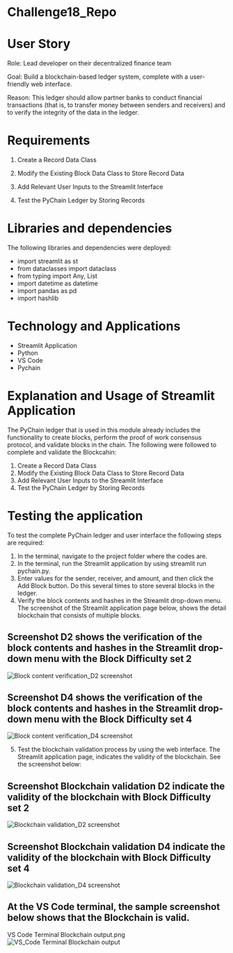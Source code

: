 # Challenge18_Repo


# User Story
Role: Lead developer on their decentralized finance team

Goal: Build a blockchain-based ledger system, complete with a user-friendly web interface. 

Reason: This ledger should allow partner banks to conduct financial transactions (that is, to transfer money between senders and receivers) and to verify the integrity of the data in the ledger.

# Requirements
1. Create a Record Data Class

2. Modify the Existing Block Data Class to Store Record Data

3. Add Relevant User Inputs to the Streamlit Interface

4. Test the PyChain Ledger by Storing Records

# Libraries and dependencies
The following libraries and dependencies were deployed:
- import streamlit as st
- from dataclasses import dataclass
- from typing import Any, List
- import datetime as datetime
- import pandas as pd
- import hashlib

# Technology and Applications
- Streamlit Application
- Python
- VS Code
- Pychain

# Explanation  and Usage of Streamlit Application 

The PyChain ledger that is used in this module already includes the functionality to create blocks, perform the proof of work consensus protocol, and validate blocks in the chain. The following were followed to complete and validate the Blockcahin:
1.	Create a Record Data Class
2.	Modify the Existing Block Data Class to Store Record Data
3.	Add Relevant User Inputs to the Streamlit Interface
4.	Test the PyChain Ledger by Storing Records

# Testing the application

To test the complete PyChain ledger and user interface the following steps are required:
1.	In the terminal, navigate to the project folder where the codes are.
2.	In the terminal, run the Streamlit application by using streamlit run pychain.py.
3.	Enter values for the sender, receiver, and amount, and then click the Add Block button. Do this several times to store several blocks in the ledger.
4.	Verify the block contents and hashes in the Streamlit drop-down menu. 
The screenshot of the Streamlit application page below, shows the detail blockchain that consists of multiple blocks.
## Screenshot D2  shows the verification of the block contents and hashes in the Streamlit drop-down menu with the Block Difficulty set 2
![Block content verification_D2 screenshot](https://user-images.githubusercontent.com/88909565/150904819-7babc0f1-d252-4a85-a048-c208319bf61a.png)

## Screenshot D4  shows the verification of the block contents and hashes in the Streamlit drop-down menu with the Block Difficulty set 4
![Block content verification_D4 screenshot](https://user-images.githubusercontent.com/88909565/150904770-d2ce0287-d0e0-4571-8d05-15a41f7bc084.png)

5.	Test the blockchain validation process by using the web interface. 
The Streamlit application page, indicates the validity of the blockchain. See the screenshot below:

## Screenshot Blockchain validation D2  indicate the validity of the blockchain with Block Difficulty set 2
![Blockchain validation_D2 screenshot](https://user-images.githubusercontent.com/88909565/150905003-730ae50b-1ef3-410e-a9ae-b9acde9ee0e0.png)

## Screenshot Blockchain validation D4 indicate the validity of the blockchain with Block Difficulty set 4
![Blockchain validation_D4 screenshot](https://user-images.githubusercontent.com/88909565/150905019-70fa5ce4-efd4-4302-ba85-6de2909ffc88.png)

## At the VS Code terminal, the sample screenshot below shows that the Blockchain is valid.
VS Code Terminal Blockchain output.png
![VS_Code Terminal Blockchain output](https://user-images.githubusercontent.com/88909565/150904685-0022a58b-0fc9-483e-a9bb-d1a990c0e1fb.png)

